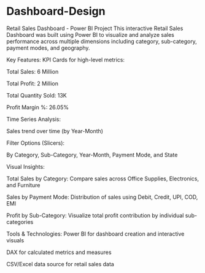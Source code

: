 # Dashboard-Design

Retail Sales Dashboard - Power BI Project
This interactive Retail Sales Dashboard was built using Power BI to visualize and analyze sales performance across multiple dimensions including category, sub-category, payment modes, and geography.

 Key Features:
KPI Cards for high-level metrics:

 Total Sales: 6 Million

 Total Profit: 2 Million

 Total Quantity Sold: 13K

 Profit Margin %: 26.05%

Time Series Analysis:

Sales trend over time (by Year-Month)

Filter Options (Slicers):

By Category, Sub-Category, Year-Month, Payment Mode, and State

Visual Insights:

Total Sales by Category: Compare sales across Office Supplies, Electronics, and Furniture

 Sales by Payment Mode: Distribution of sales using Debit, Credit, UPI, COD, EMI

 Profit by Sub-Category: Visualize total profit contribution by individual sub-categories

 Tools & Technologies:
Power BI for dashboard creation and interactive visuals

DAX for calculated metrics and measures

CSV/Excel data source for retail sales data

